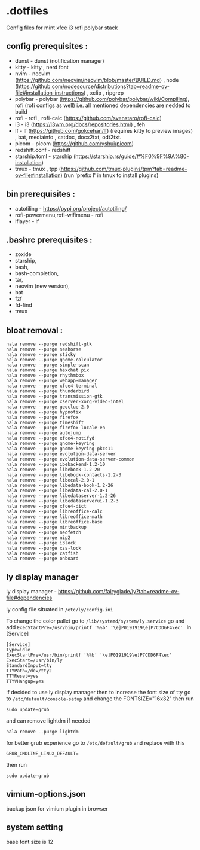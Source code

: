 # .dotfiles

Config files for mint xfce i3 rofi polybar stack

## config prerequisites :

- dunst - dunst (notification manager)
- kitty - kitty , nerd font
- nvim - neovim (https://github.com/neovim/neovim/blob/master/BUILD.md) , node (https://github.com/nodesource/distributions?tab=readme-ov-file#installation-instructions) , xclip , ripgrep
- polybar - polybar (https://github.com/polybar/polybar/wiki/Compiling), rofi (rofi configs as well) i.e. all mentioned dependencies are nedded to build
- rofi - rofi , rofi-calc (https://github.com/svenstaro/rofi-calc)
- i3 - i3 (https://i3wm.org/docs/repositories.html) , feh
- lf - lf (https://github.com/gokcehan/lf) (requires kitty to preview images) , bat, mediainfo , catdoc, docx2txt, odt2txt.
- picom - picom (https://github.com/yshui/picom)
- redshift.conf - redshift
- starship.toml - starship (https://starship.rs/guide/#%F0%9F%9A%80-installation)
- tmux - tmux , tpp (https://github.com/tmux-plugins/tpm?tab=readme-ov-file#installation) (run 'prefix I' in tmux to install plugins)

## bin prerequisites :

- autotiling - https://pypi.org/project/autotiling/
- rofi-powermenu,rofi-wifimenu - rofi
- lflayer - lf

## .bashrc prerequisites :

- zoxide
- starship,
- bash,
- bash-completion,
- tar,
- neovim (new version),
- bat
- fzf
- fd-find
- tmux

## bloat removal :

    nala remove --purge redshift-gtk
    nala remove --purge seahorse
    nala remove --purge sticky
    nala remove --purge gnome-calculator
    nala remove --purge simple-scan
    nala remove --purge hexchat pix
    nala remove --purge rhythmbox
    nala remove --purge webapp-manager
    nala remove --purge xfce4-terminal
    nala remove --purge thunderbird
    nala remove --purge transmission-gtk
    nala remove --purge xserver-xorg-video-intel
    nala remove --purge geoclue-2.0
    nala remove --purge hypnotix
    nala remove --purge firefox
    nala remove --purge timeshift
    nala remove --purge firefox-locale-en
    nala remove --purge autojump
    nala remove --purge xfce4-notifyd
    nala remove --purge gnome-keyring
    nala remove --purge gnome-keyring-pkcs11
    nala remove --purge evolution-data-server
    nala remove --purge evolution-data-server-common
    nala remove --purge ibebackend-1.2-10
    nala remove --purge libebook-1.2-20
    nala remove --purge libebook-contacts-1.2-3
    nala remove --purge libecal-2.0-1
    nala remove --purge libedata-book-1.2-26
    nala remove --purge libedata-cal-2.0-1
    nala remove --purge libedataserver-1.2-26
    nala remove --purge libedataserverui-1.2-3
    nala remove --purge xfce4-dict
    nala remove --purge libreoffice-calc
    nala remove --purge libreoffice-math
    nala remove --purge libreoffice-base
    nala remove --purge mintbackup
    nala remove --purge neofetch
    nala remove --purge nip2
    nala remove --purge i3lock
    nala remove --purge xss-lock
    nala remove --purge catfish
    nala remove --purge onboard

## ly display manager

ly display manager - https://github.com/fairyglade/ly?tab=readme-ov-file#dependencies

ly config file situated in `/etc/ly/config.ini`

To change the color pallet go to `/lib/systemd/system/ly.service` go and add `ExecStartPre=/usr/bin/printf '%%b' '\e]P0191919\e]P7CDD6F4\ec'
` in [Service]

    [Service]
    Type=idle
    ExecStartPre=/usr/bin/printf '%%b' '\e]P0191919\e]P7CDD6F4\ec'
    ExecStart=/usr/bin/ly
    StandardInput=tty
    TTYPath=/dev/tty2
    TTYReset=yes
    TTYVHangup=yes

if decided to use ly display manager then to increase the font size of tty go to `/etc/default/console-setup` and change the FONTSIZE="16x32"
then run

    sudo update-grub

and can remove lightdm if needed

    nala remove --purge lightdm

for better grub experience go to `/etc/default/grub` and replace with this

    GRUB_CMDLINE_LINUX_DEFAULT=

then run

    sudo update-grub

## vimium-options.json

backup json for vimium plugin in browser

## system setting

base font size is 12
